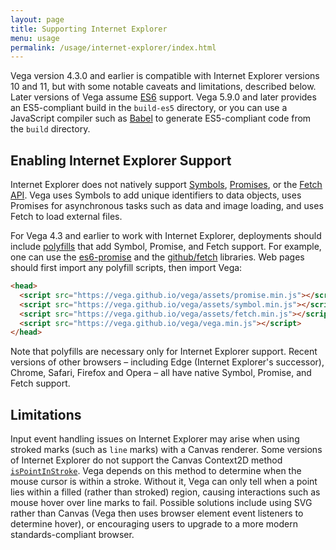 ```yaml
---
layout: page
title: Supporting Internet Explorer
menu: usage
permalink: /usage/internet-explorer/index.html
---
```


Vega version 4.3.0 and earlier is compatible with Internet Explorer versions 10 and 11, but with some notable caveats and limitations, described below. Later versions of Vega assume [ES6](http://es6-features.org/) support. Vega 5.9.0 and
later provides an ES5-compliant build in the `build-es5` directory, or you can use a JavaScript compiler such as [Babel](https://babeljs.io/) to generate ES5-compliant code from the `build` directory.

## Enabling Internet Explorer Support

Internet Explorer does not natively support [Symbols](https://developer.mozilla.org/en-US/docs/Web/JavaScript/Reference/Global_Objects/Symbol), [Promises](https://developer.mozilla.org/en-US/docs/Web/JavaScript/Reference/Global_Objects/Promise), or the [Fetch API](https://developer.mozilla.org/en-US/docs/Web/API/Fetch_API). Vega uses Symbols to add unique identifiers to data objects, uses Promises for asynchronous tasks such as data and image loading, and uses Fetch to load external files.

For Vega 4.3 and earlier to work with Internet Explorer, deployments should include [polyfills](https://en.wikipedia.org/wiki/Polyfill) that add Symbol, Promise, and Fetch support. For example, one can use the [es6-promise](https://github.com/stefanpenner/es6-promise) and the [github/fetch](https://github.com/github/fetch) libraries. Web pages should first import any polyfill scripts, then import Vega:

```html
<head>
  <script src="https://vega.github.io/vega/assets/promise.min.js"></script>
  <script src="https://vega.github.io/vega/assets/symbol.min.js"></script>
  <script src="https://vega.github.io/vega/assets/fetch.min.js"></script>
  <script src="https://vega.github.io/vega/vega.min.js"></script>
</head>
```

Note that polyfills are necessary only for Internet Explorer support. Recent versions of other browsers &ndash; including Edge (Internet Explorer's successor), Chrome, Safari, Firefox and Opera &ndash; all have native Symbol, Promise, and Fetch support.

## Limitations

Input event handling issues on Internet Explorer may arise when using stroked marks (such as `line` marks) with a Canvas renderer. Some versions of Internet Explorer do not support the Canvas Context2D method [`isPointInStroke`](https://developer.mozilla.org/en-US/docs/Web/API/CanvasRenderingContext2D/isPointInStroke). Vega depends on this method to determine when the mouse cursor is within a stroke. Without it, Vega can only tell when a point lies within a filled (rather than stroked) region, causing interactions such as mouse hover over line marks to fail. Possible solutions include using SVG rather than Canvas (Vega then uses browser element event listeners to determine hover), or encouraging users to upgrade to a more modern standards-compliant browser.
